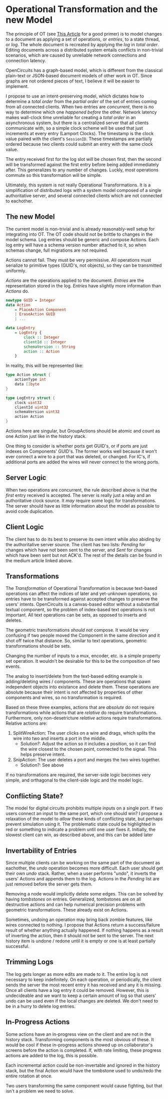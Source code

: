 # Operational Transformation and the new Model
The principle of OT (see [This Article](https://medium.com/coinmonks/operational-transformations-as-an-algorithm-for-automatic-conflict-resolution-3bf8920ea447) for a good primer) is to model changes to a document as applying a set of operations, or *entries*, to a state thread, or *log*.  The whole document is recreated by applying the *log* in *total order*.  Editing documents across a distributed system entails conflicts in non-trivial scenarios, which are caused by unreliable network connections and connection latency.

OpenCircuits has a graph-based model, which is different from the classical plain-text or JSON-based document models of other work in OT.  Since graphs are not ordered pieces of text, I believe it will be easier to implement.

I propose to use an intent-preserving model, which dictates how to determine a *total order* from the *partial order* of the set of entries coming from all connected clients.  When two entries are *concurrent*, there is no way to determine which one *happened before* the other.  Network latency makes wall-clock time unreliable for creating a *total order* in an asynchronous system, but there is a centralized server that all clients communicate with, so a simple clock scheme will be used that just increments at every entry (Lamport Clocks).  The timestamp is the clock value paired with the client's `SessionID`.  These timestamps are partially ordered because two clients could submit an entry with the same clock value.

The entry received first for the log slot will be chosen first, then the second will be transformed against the first entry before being added immediately after.  This generalizes to any number of changes.  Luckly, most operations commute so this transformation will be simple.

Ultimately, this system is not really Operational Transformations.  It is a simplification of distributed logs with a system model composed of a single authoritative server, and several connected clients which are not connected to eachother.

## The new Model
The current model is non-trivial and is already reasonably-well setup for integrating into OT.  The OT code should not be brittle to changes in the model schema.  Log entries should be generic and compose Actions.  Each log entry will have a schema version number attached to it, so when schemas change, full migrations are not required.

Actions cannot fail.  They must be very permissive.  All operations must serialize to primitive types (GUID's, not objects), so they can be transmitted uniformly.

_Actions_ are the operations applied to the document.  _Entries_ are the representation stored in the log.  _Entries_ have slightly more information than _Actions_ do.

```Haskell
newtype GUID = Integer
data Action 
	= PlaceAction Component
	| EraseAction GUID
	| ...

data LogEntry
	= LogEntry {
		clock :: Integer
		clientId :: Integer
		schemaVersion :: String
		action :: Action
	}
```

In reality, this will be represented like:
```Go
type Action struct {
	actionType int
	data []byte
}

type LogEntry struct {
	clock uint32
	clientId uint32
	schemaVersion uint32
	action Action
}
```

Actions here are singular, but GroupActions should be atomic and count as one Action just like in the history stack.

One thing to consider is whether ports get GUID's, or if ports are just indexes on Components' GUID's.  The former works well because it won't ever connect a wire to a port that was deleted, or changed.  For IC's, if additional ports are added the wires will never connect to the wrong ports.

## Server Logic
When two operations are concurrent, the rule described above is that the _first_ entry received is accepted.  The server is really just a relay and an authoritative clock source.  It _may_ require some logic for transformations.  The server should have as little information about the model as possible to avoid code duplication.

## Client Logic
The client has to do its best to preserve its own intent while also abiding by the authoritative server source.  The client has two lists: _Pending_ for changes which have not been sent to the server, and _Sent_ for changes which have been sent but not ACK'd.  The rest of the details can be found in the medium article linked above.

## Transformations
The _Transformation_ of Operational Transformation is because text-based operations can affect the indices of later and yet-unknown operations, so entries have to be transformed against accepted changes to preserve the users' intents.  OpenCircuits is a canvas-based editor without a substantial textual component, so the problem of index-based text operations is not important.  All text operations can be sets, as opposed to inserts and deletes.

The geometric transformations _should not_ compose.  It would be very confusing if two people moved the Component in the same direction and it shot off twice that distance.  So, similar to text operations, geometric transformations should be sets.

Changing the number of inputs to a mux, encoder, etc. is a simple property set operation.  It wouldn't be desirable for this to be the composition of two events.

The analog to insert/delete from the text-based editing example is adding/deleting wires / components.  These are operations that spawn independent objects into existance and delete them.  These operations are absolute because their intent is not affected by properties of other components and wires, so no transformation is required.

Based on these three examples, actions that are _absolute_ do not require transformations while actions that are _relative_ do require transformations.  Furthermore, only non-desetricture _relative_ actions require transformations. Relative actions are:
1. SplitWireAction: The user clicks on a wire and drags, which splits the wire into two and inserts a port in the middle.
	- Solution?: Adjust the action so it includes a position, so it can find the wire closest to the chosen point, connected to the signal.  This helps preserve intent.
2. SnipAction: The user deletes a port and merges the two wires together.
	- Solution?: See above

If no transformations are required, the server-side logic becomes very simple, and orthagonal to the client-side logic and the model logic.

## Conflicting State?
The model for digital circuits prohibits multiple inputs on a single port.  If two users connect an input to the same port, which one should win?  I propose a relaxation of the model to _allow_ these kinds of conflicting state, but perhaps prevent simulation using it.  The problematic state could be highlighted in red or something to indicate a problem until one user fixes it.  Initially, the slowest client can win, as described above, and this can be added later

## Invertability of Entries
Since multiple clients can be working on the same part of the document as eachother, the *undo* operation becomes more difficult.  Each user should get their own *undo* stack.  Rather, when a user performs "undo", it inverts the users' Actions and appends them to the log.  Actions in the _Pending_ list are just removed before the server gets them.

Removing a node would implicitly delete some edges.  This can be solved by having *tombstones* on entries.  Generalized, tombstones are on all destructive actions and can help numerical precision problems with geometric transformations.  These already exist on Actions.

Sometimes, undoing an operation may bring back zombie features, like wires connected to nothing.  I propose that Actions return a success/failure result of whether anything actually happened.  If nothing happens as a result of inverting the action, then it should not be sent to the server.  The next history item is undone / redone until it is empty or one is at least partially successful.

## Trimming Logs
The log gets longer as more edits are made to it.  The entire log is not necessary to keep indefinitely.  On each operation, or periodically, the client sends the server the most recent entry it has received and any it is missing.  Once all clients have a log entry it could be removed.  However, this is undecideable and we want to keep a certain amount of log so that users' undo can be used even if the local changes are deleted.  We don't need to be in a hurry to delete log entries.

## In-Progress Actions
Some actions have an in-progress view on the client and are not in the history stack.  Transforming components is the most obvious of these.  It would be cool if these in-progress actions showed up on collaborator's screens before the action is completed.  If, with rate limiting, these progress actions are added to the log, this is possible.  

Each incremental action could be non-invertable and ignored in the history stack, but the final Action would have the tombstone used to undo/redo the entire rotation at once.

Two users transforming the same component would cause fighting, but that isn't a problem we need to solve.